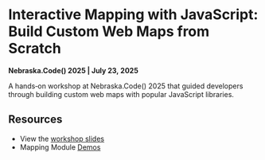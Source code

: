 # Interactive Mapping with JavaScript: Build Custom Web Maps from Scratch

**Nebraska.Code() 2025 | July 23, 2025**

A hands‑on workshop at Nebraska.Code() 2025 that guided developers through building custom web maps with popular JavaScript libraries.

## Resources

- View the [workshop slides](https://github.com/cyatteau/nebraska-code-2025-js-map-workshop/blob/main/Slides_Final_After.pdf)
- Mapping Module [Demos](https://codepen.io/collection/QbNxWo)
